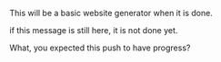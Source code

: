 This will be a basic website generator when it is done.

if this message is still here, it is not done yet.

What, you expected this push to have progress?
